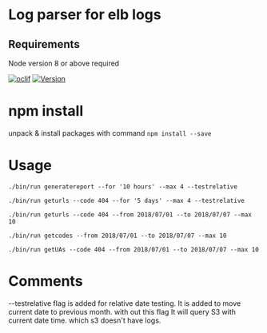 Log parser for elb logs
=======================

## Requirements

Node version 8 or above required

[![oclif](https://img.shields.io/badge/cli-oclif-brightgreen.svg)](https://oclif.io)
[![Version](https://img.shields.io/npm/v/@oclif/example-multi-js.svg)](https://npmjs.org/package/@oclif/example-multi-js)

# npm install 
unpack & install packages with command `npm install --save`
<!-- toc -->
# Usage
`./bin/run generatereport --for '10 hours' --max 4 --testrelative`

`./bin/run geturls --code 404 --for '5 days' --max 4 --testrelative`

`./bin/run geturls --code 404 --from 2018/07/01 --to 2018/07/07 --max 10`

`./bin/run getcodes --from 2018/07/01 --to 2018/07/07 --max 10`

`./bin/run getUAs --code 404 --from 2018/07/01 --to 2018/07/07 --max 10`

# Comments

--testrelative flag is added for relative date testing. It is added to move current date to previous month. with out this flag It will query S3 with current date time. which s3 doesn't have logs. 
<!-- usage -->
<!-- commands -->
